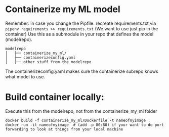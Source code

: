 # Containerize my ML model

Remember: in case you change the Pipfile: recreate requirements.txt via `pipenv requirements >> requirements.txt` (We want to use just pip in the container)
Use this as a submodule in your repo that defines the model (modelrepo).

```
modelrepo
│   ├── containerize_my_ml/
│   ├── containerizeconfig.yaml
│   ├── other stuff from the modelrepo
```

The containerizeconfig.yaml makes sure the containerize subrepo knows what model to use.

# Build container locally:

Execute this from the modelrepo, not from the containerize_my_ml folder
```
docker build -f containerize_my_ml/Dockerfile -t nameofmyimage .  
docker run -it nameofmyimage  # (add -p 80:80) if your want to do port forwarding to look at things from your local machine
```
